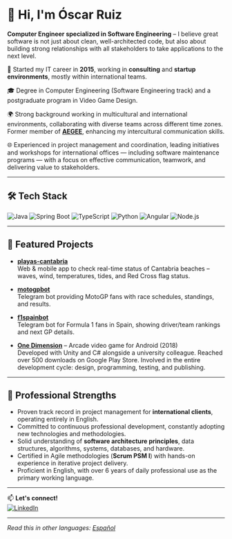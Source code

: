 # 👋 Hi, I'm Óscar Ruiz

**Computer Engineer specialized in Software Engineering** – I believe great software is not just about clean, well-architected code, but also about building strong relationships with all stakeholders to take applications to the next level.

💼 Started my IT career in **2015**, working in **consulting** and **startup environments**, mostly within international teams.  

🎓 Degree in Computer Engineering (Software Engineering track) and a postgraduate program in Video Game Design.  

🌍 Strong background working in multicultural and international environments, collaborating with diverse teams across different time zones. Former member of [**AEGEE**](https://www.aegee.org/), enhancing my intercultural communication skills.  

🌐 Experienced in project management and coordination, leading initiatives and workshops for international offices — including software maintenance programs — with a focus on effective communication, teamwork, and delivering value to stakeholders.
 

---

## 🛠 Tech Stack

![Java](https://img.shields.io/badge/Java-ED8B00?style=flat&logo=openjdk&logoColor=white)
![Spring Boot](https://img.shields.io/badge/Spring_Boot-6DB33F?style=flat&logo=springboot&logoColor=white)
![TypeScript](https://img.shields.io/badge/TypeScript-3178C6?style=flat&logo=typescript&logoColor=white)
![Python](https://img.shields.io/badge/Python-3776AB?style=flat&logo=python&logoColor=white)
![Angular](https://img.shields.io/badge/Angular-DD0031?style=flat&logo=angular&logoColor=white)
![Node.js](https://img.shields.io/badge/Node.js-339933?style=flat&logo=node.js&logoColor=white)

---

## 🚀 Featured Projects

- [**playas-cantabria**](https://github.com/oscaruiz/playas-cantabria)  
  Web & mobile app to check real-time status of Cantabria beaches – waves, wind, temperatures, tides, and Red Cross flag status.

- [**motogpbot**](https://github.com/oscaruiz/motogpbot)  
  Telegram bot providing MotoGP fans with race schedules, standings, and results.

- [**f1spainbot**](https://github.com/oscaruiz/f1spainbot)  
  Telegram bot for Formula 1 fans in Spain, showing driver/team rankings and next GP details.

- [**One Dimension**](https://nanashigames.itch.io/one-dimension) – Arcade video game for Android (2018)  
  Developed with Unity and C# alongside a university colleague. Reached over 500 downloads on Google Play Store. Involved in the entire development cycle: design, programming, testing, and publishing.
---

## 🤝 Professional Strengths

- Proven track record in project management for **international clients**, operating entirely in English.  
- Committed to continuous professional development, constantly adopting new technologies and methodologies.  
- Solid understanding of **software architecture principles**, data structures, algorithms, systems, databases, and hardware.  
- Certified in Agile methodologies (**Scrum PSM I**) with hands-on experience in iterative project delivery.  
- Proficient in English, with over 6 years of daily professional use as the primary working language.

---

📫 **Let's connect!**  
[![LinkedIn](https://img.shields.io/badge/LinkedIn-0A66C2?style=flat&logo=linkedin&logoColor=white)](https://www.linkedin.com/in/%C3%B3scar-ruiz-fern%C3%A1ndez/)

---

_Read this in other languages: [Español](README.es.md)_
